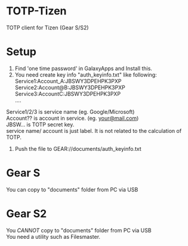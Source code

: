 # TOTP-Tizen
TOTP client for Tizen (Gear S/S2)

# Setup
 1. Find 'one time password' in GalaxyApps and Install this.
 1. You need create key info "auth_keyinfo.txt" like following:  
  Service1:Account_A:JBSWY3DPEHPK3PXP  
  Service2:Account@B:JBSWY3DPEHPK3PXP  
  Service3:AccountC:JBSWY3DPEHPK3PXP  
  ....
  
  Service1/2/3 is service name (eg. Google/Microsoft)  
  Account?? is account in service. (eg. your@mail.com)  
  JBSW... is TOTP secret key.  
  service name/ account is just label. It is not related to the calculation of TOTP.  
 1. Push the file to GEAR://documents/auth_keyinfo.txt 

# Gear S
 You can copy to "documents" folder from PC via USB 
 
# Gear S2
  You *CANNOT* copy to "documents" folder from PC via USB  
  You need a utility such as Filesmaster.

